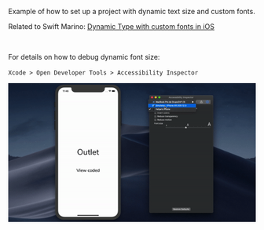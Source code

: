 Example of how to set up a project with dynamic text size and custom fonts.

Related to Swift Marino: [Dynamic Type with custom fonts in iOS](https://swiftmarino.com/2019/03/10/dynamic-type-with-custom-fonts-in-ios/)

<br>
  
For details on how to debug dynamic font size:


`Xcode > Open Developer Tools > Accessibility Inspector`  

![](inspect.gif)
